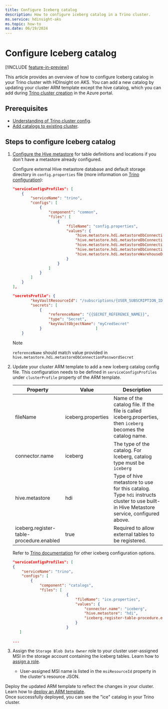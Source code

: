 ```yaml
---
title: Configure Iceberg catalog
description: How to configure iceberg catalog in a Trino cluster.
ms.service: hdinsight-aks
ms.topic: how-to
ms.date: 06/19/2024
---
```


# Configure Iceberg catalog

[!INCLUDE [feature-in-preview](../includes/feature-in-preview.md)]

This article provides an overview of how to configure Iceberg catalog in your Trino cluster with HDInsight on AKS. You can add a new catalog by updating your cluster ARM template except the hive catalog, which you can add during [Trino cluster creation](./trino-create-cluster.md) in the Azure portal.

## Prerequisites

* [Understanding of Trino cluster config](trino-service-configuration.md).
* [Add catalogs to existing cluster](trino-add-catalogs.md).

## Steps to configure Iceberg catalog

1. [Configure the Hive metastore](./trino-connect-to-metastore.md) for table definitions and locations if you don't have a metastore already configured.
           
    Configure external Hive metastore database and default storage directory in `config.properties` file (more information on [Trino configuration](./trino-service-configuration.md#cluster-management)):
    ```json
    "serviceConfigsProfiles": [
        {
            "serviceName": "trino",
            "configs": [
                {
                    "component": "common",
                    "files": [
                        {
                            "fileName": "config.properties",
                            "values": {
                                "hive.metastore.hdi.metastoreDbConnectionURL": "jdbc:sqlserver://{{DATABASE_SERVER}}.database.windows.net;database={{DATABASE_NAME}};encrypt=true;trustServerCertificate=true;create=false;loginTimeout=30",
                                "hive.metastore.hdi.metastoreDbConnectionAuthenticationMode": "SqlAuth",
                                "hive.metastore.hdi.metastoreDbConnectionUserName": "{{DATABASE_USER_NAME}}",
                                "hive.metastore.hdi.metastoreDbConnectionPasswordSecret": "{{SECRET_REFERENCE_NAME}}",
                                "hive.metastore.hdi.metastoreWarehouseDir": "abfs://{{AZURE_STORAGE_CONTAINER}}@{{AZURE_STORAGE_ACCOUNT_NAME}}.dfs.core.windows.net/hive/warehouse"
                            }
                        }
                    ]
                }
            ]
        }
    ],

    "secretsProfile": {
            "keyVaultResourceId": "/subscriptions/{USER_SUBSCRIPTION_ID}/resourceGroups/{USER_RESOURCE_GROUP}/providers/Microsoft.KeyVault/vaults/{USER_KEYVAULT_NAME}",
            "secrets": [
                {
                    "referenceName": "{{SECRET_REFERENCE_NAME}}",
                    "type": "Secret",
                    "keyVaultObjectName": "myCredSecret"
                }                        ]
        }
    ```
    > [!NOTE]
    > `referenceName` should match value provided in `hive.metastore.hdi.metastoreDbConnectionPasswordSecret`

1. Update your cluster ARM template to add a new Iceberg catalog config file. This configuration needs to be defined in `serviceConfigsProfiles` under `clusterProfile` property of the ARM template.

    |Property|Value|Description|
    |-|-|-|
    |fileName|iceberg.properties|Name of the catalog file. If the file is called iceberg.properties, then `iceberg` becomes the catalog name.|
    |connector.name|iceberg|The type of the catalog. For Iceberg, catalog type must be `iceberg`|
    |hive.metastore|hdi|Type of hive metastore to use for this catalog. Type `hdi` instructs cluster to use built-in Hive Metastore service, configured above.|
    |iceberg.register-table-procedure.enabled|true|Required to allow external tables to be registered.|

    Refer to [Trino documentation](https://trino.io/docs/current/connector/iceberg.html#general-configuration) for other iceberg configuration options.

    ```json
    "serviceConfigsProfiles": [
    {
        "serviceName": "trino",
        "configs": [
            {
                "component": "catalogs",
                "files": [
                            {
                                "fileName": "ice.properties",
                                "values": {
                                    "connector.name": "iceberg",
                                    "hive.metastore": "hdi",
                                    "iceberg.register-table-procedure.enabled": "true"
                                }
                            }
       ]

    ...
    ```

1. Assign the `Storage Blob Data Owner` role to your cluster user-assigned MSI in the storage account containing the iceberg tables. Learn how to [assign a role](/azure/role-based-access-control/role-assignments-portal#step-2-open-the-add-role-assignment-page).

   * User-assigned MSI name is listed in the `msiResourceId` property in the cluster's resource JSON.

Deploy the updated ARM template to reflect the changes in your cluster. Learn how to [deploy an ARM template](/azure/azure-resource-manager/templates/deploy-portal). 
<br>Once successfully deployed, you can see the "ice" catalog in your Trino cluster.
